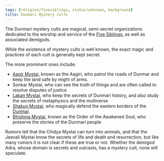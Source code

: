 ```yaml
---
tags: [religion/fivesiblings, status/unknown, background]
title: Dunmari Mystery Cults
---
```


The Dunmari mystery cults are magical, semi-secret organizations dedicated to the worship and service of the [Five Siblings](<../../cosmology/religions/five-siblings/five-siblings.md>), as well as associated demigods. 

While the existence of mystery cults is well known, the exact magic and practices of each cult is generally kept secret. 

The more prominent ones include:
- [Aagir Mystai](<./aagir-mystai.md>), known as the Aagiri, who patrol the roads of Dunmar and keep the land safe by might of arms. 
- Sonkar Mystai, who can see the truth of things and are often called to resolve disputes of justice
- [Lakan Mystai](<./lakan-mystai.md>), who keep the secrets of Dunmari history, and also study the secrets of metaphysics and the multiverse
- [Shakun Mystai](<./shakun-mystai.md>), who magically defend the eastern borders of the [Dunmar](<../../gazetteer/greater-dunmar/realms/dunmar/dunmar.md>).
- [Bhishma Mystai](<./order-of-the-awakened-soul.md>), known as the Order of the Awakened Soul, who preserve the stories of the Dunmari people

Rumors tell that the Chidya Mystai can turn into animals, and that the Jeevali Mystai know the secrets of life and death and resurrection, but like many rumors it is not clear if these are true or not. Whether the demigod Adra, whose domain is secrets and outcasts, has a mystery cult, none will speculate. 